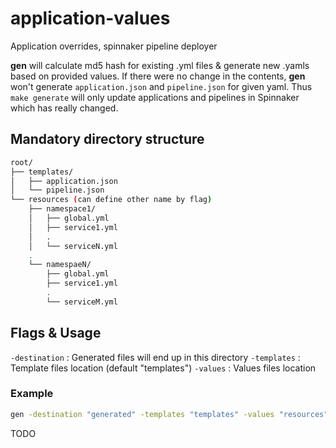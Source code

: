 # application-values
Application overrides, spinnaker pipeline deployer

**gen** will calculate md5 hash for existing <values>.yml files & generate new <values>.yamls based on provided values. If there were no change in the contents, **gen** won't generate `application.json` and `pipeline.json` for given yaml. Thus `make generate` will only update applications and pipelines in Spinnaker which has really changed.

## Mandatory directory structure

```bash
root/
├── templates/
│   ├── application.json
│   └── pipeline.json
└── resources (can define other name by flag)
    ├── namespace1/
    │   ├── global.yml
    │   ├── service1.yml
    │   .
    │   └── serviceN.yml
    .
    └── namespaeN/
        ├── global.yml
        ├── service1.yml
        .
        └── serviceM.yml
```

## Flags & Usage
`-destination` : Generated files will end up in this directory
`-templates` : Template files location (default "templates")
`-values` : Values files location

### Example 
```bash
gen -destination "generated" -templates "templates" -values "resources"
```

TODO